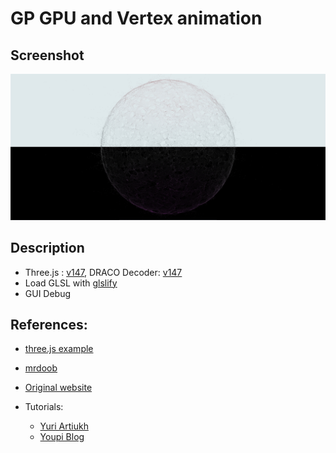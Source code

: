 # GP GPU and Vertex animation

## Screenshot

![screenshot](src/assets/screenshot.jpeg)

## Description

- Three.js : [v147](https://unpkg.com/browse/three@0.147.0/), DRACO Decoder: [v147](https://unpkg.com/browse/three@0.147.0/examples/js/libs/draco/)
- Load GLSL with [glslify](https://github.com/glslify/glslify)
- GUI Debug

## References:

- [three.js example](https://threejs.org/examples/?q=gpg#webgl_gpgpu_birds)
- [mrdoob](https://mrdoob.com/lab/javascript/webgl/particles/particles_zz85.html)
- [Original website](https://visualdata.org/partfemale)
- Tutorials:
  
    - [Yuri Artiukh](https://www.youtube.com/watch?v=oLH00MXTqNg&list=PLswdBLT9llbi7arATKwvAaJOAvE_HhWCy&index=10)
    - [Youpi Blog](https://barradeau.com/blog/?p=621)
